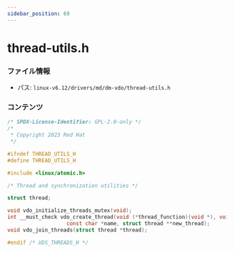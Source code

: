 ```yaml
---
sidebar_position: 69
---
```

# thread-utils.h

### ファイル情報

- パス: `linux-v6.12/drivers/md/dm-vdo/thread-utils.h`

### コンテンツ

```h
/* SPDX-License-Identifier: GPL-2.0-only */
/*
 * Copyright 2023 Red Hat
 */

#ifndef THREAD_UTILS_H
#define THREAD_UTILS_H

#include <linux/atomic.h>

/* Thread and synchronization utilities */

struct thread;

void vdo_initialize_threads_mutex(void);
int __must_check vdo_create_thread(void (*thread_function)(void *), void *thread_data,
				   const char *name, struct thread **new_thread);
void vdo_join_threads(struct thread *thread);

#endif /* UDS_THREADS_H */

```
